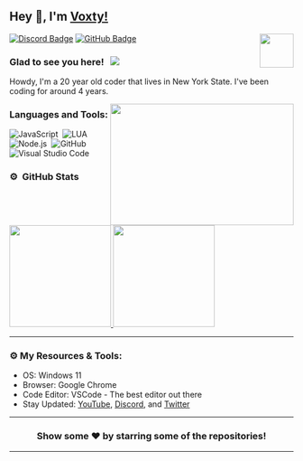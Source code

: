 ## Hey 👋, I'm [Voxty!](https://github.com/Voxty/)

<img align="right" height="60" width="60" alt="" src="https://media.discordapp.net/attachments/982376730255826958/1016110270629822494/Voxty_Shacks_Logo.png" />

[![Discord Badge](https://img.shields.io/badge/-Discord-0e76a8?style=flat-square&logo=Discord&logoColor=white)](https://discord.gg/PgxGQyqgsP)
[![GitHub Badge](https://img.shields.io/badge/-GitHub-ffffff?style=flat-square&logo=Github&logoColor=black)](https://github.com/Voxty)

### Glad to see you here! &nbsp; ![](https://komarev.com/ghpvc/?username=Voxtylive&label=Views&color=blue&style=plastic)

Howdy, I'm a 20 year old coder that lives in New York State. I've been coding for around 4 years.

<img align="right" height="215" width="325" alt="" src="https://cdn.dribbble.com/users/416610/screenshots/4801105/coding_desk_flat_vector_ui_ux_design_illustration_motion_animation_gif2.gif" />

### Languages and Tools:

![JavaScript](https://img.shields.io/badge/-JavaScript-333333?style=flat&logo=javascript)&nbsp;
![LUA](https://img.shields.io/badge/-LUA-333333?style=flat&logo=lua)&nbsp;
![Node.js](https://img.shields.io/badge/-Node.js-333333?style=flat&logo=node.js)&nbsp;
![GitHub](https://img.shields.io/badge/-GitHub-333333?style=flat&logo=github)&nbsp;
![Visual Studio Code](https://img.shields.io/badge/-Visual%20Studio%20Code-333333?style=flat&logo=visual-studio-code&logoColor=007ACC)&nbsp;

### ⚙️ &nbsp;GitHub Stats

<p align="left">
<a href="https://github.com/Voxty">
  <img height="180em" src="https://github-readme-stats-eight-theta.vercel.app/api?username=Voxty&show_icons=true&theme=react&include_all_commits=true&count_private=true"/>
  <img height="180em" src="https://github-readme-stats-eight-theta.vercel.app/api/top-langs/?username=Voxty&layout=compact&langs_count=8&theme=react"/>
</a>
</p>

---

### ⚙️ My Resources & Tools:

- OS: Windows 11
- Browser: Google Chrome
- Code Editor: VSCode - The best editor out there
- Stay Updated: [YouTube](https://www.youtube.com/channel/UCz5xLLrL_6OPI1ODoYO_mMQ/featured), [Discord]([https://discord.gg/EqEcKzNkDB](https://discord.gg/PgxGQyqgsP)), and [Twitter](https://twitter.com/itzVoxty)

---

<h3 align=center>Show some ❤️ by starring some of the repositories!</h3>

---
